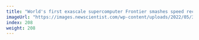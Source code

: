 ```yaml
---
title: "World's first exascale supercomputer Frontier smashes speed records"
imageUrl: "https://images.newscientist.com/wp-content/uploads/2022/05/31104903/SEI_107324695.jpg?width=600"
index: 208
weight: 208
---
```

